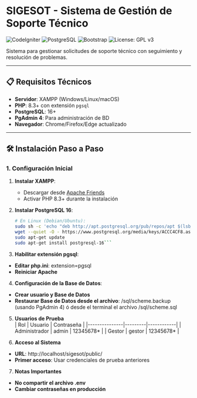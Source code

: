 # SIGESOT - Sistema de Gestión de Soporte Técnico

![CodeIgniter](https://img.shields.io/badge/CodeIgniter-%23EF4223.svg?style=for-the-badge&logo=codeIgniter&logoColor=white)
![PostgreSQL](https://img.shields.io/badge/PostgreSQL-316192?style=for-the-badge&logo=postgresql&logoColor=white)
![Bootstrap](https://img.shields.io/badge/Bootstrap-563D7C?style=for-the-badge&logo=bootstrap&logoColor=white)
![License: GPL v3](https://img.shields.io/badge/License-GPLv3-blue.svg)

Sistema para gestionar solicitudes de soporte técnico con seguimiento y resolución de problemas.

---

## 📋 Requisitos Técnicos
- **Servidor**: XAMPP (Windows/Linux/macOS)
- **PHP**: 8.3+ con extensión `pgsql`
- **PostgreSQL**: 16+
- **PgAdmin 4**: Para administración de BD
- **Navegador**: Chrome/Firefox/Edge actualizado

---

## 🛠 Instalación Paso a Paso

### 1. Configuración Inicial
1. **Instalar XAMPP**:
   - Descargar desde [Apache Friends](https://www.apachefriends.org/)
   - Activar PHP 8.3+ durante la instalación

2. **Instalar PostgreSQL 16**:
   ```bash
   # En Linux (Debian/Ubuntu):
   sudo sh -c 'echo "deb http://apt.postgresql.org/pub/repos/apt $(lsb_release -cs)-pgdg main" > /etc/apt/sources.list.d/pgdg.list'
   wget --quiet -O - https://www.postgresql.org/media/keys/ACCC4CF8.asc | sudo apt-key add -
   sudo apt-get update
   sudo apt-get install postgresql-16```

3. **Habilitar extensión pgsql**:
- **Editar php.ini**: extension=pgsql
- **Reiniciar Apache**

4. **Configuración de la Base de Datos**:
- **Crear usuario y Base de Datos**
- **Restaurar Base de Datos desde el archivo**: /sql/scheme.backup (usando PgAdmin 4) ó desde el terminal el archivo /sql/scheme.sql

5. **Usuarios de Prueba**	
| Rol           | Usuario | Contraseña |
|---------------|---------|------------|
| Administrador | admin   | 12345678*  |
| Gestor        | gestor  | 12345678*  |

6. **Acceso al Sistema**
- **URL**: http://localhost/sigesot/public/
- **Primer acceso**: Usar credenciales de prueba anteriores

7. **Notas Importantes**
- **No compartir el archivo .env**
- **Cambiar contraseñas en producción**